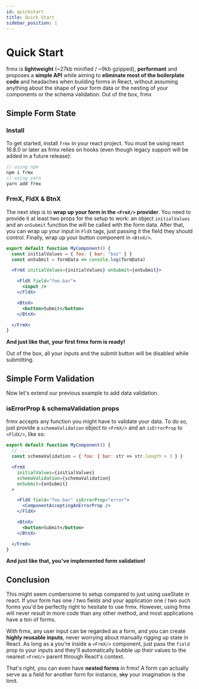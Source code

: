 ```yaml
---
id: quickstart
title: Quick Start
sidebar_position: 1
---
```


# Quick Start

frmx is **lightweight** (~27kb minified / ~9kb gzipped), **performant** and proposes a **simple API** while aiming to **eliminate most of the boilerplate code** and headaches when building forms in React, without assuming anything about the shape of your form data or the nesting of your components or the schema validation. Out of the box, frmx

## Simple Form State

### Install

To get started, install `frmx` in your react project. You must be using react 16.8.0 or later as frmx relies on hooks (even though legacy support will be added in a future release):

```js
// using npm
npm i frmx
// using yarn
yarn add frmx
```

### FrmX, FldX & BtnX

The next step is to **wrap up your form in the `<FrmX/>` provider**. You need to provide it at least two props for the setup to work: an object `initialValues` and an `onSubmit` function the will be called with the form data. After that, you can wrap up your input in `FldX` tags, just passing it the field they should control. Finally, wrap up your button component in `<BtnX/>`.

```jsx
export default function MyComponent() {
  const initialValues = { foo: { bar: "baz" } }
  const onSubmit = formData => console.log(formData)

  <FrmX initialValues={initialValues} onSubmit={onSubmit}>

    <FldX field="foo.bar">
      <input />
    </FldX>

    <BtnX>
      <button>Submit</button>
    </BtnX>

  </FrmX>
}
```
**And just like that, your first frmx form is ready!**

Out of the box, all your inputs and the submit button will be disabled while submitting.

## Simple Form Validation

Now let's extend our previous example to add data validation.

### isErrorProp & schemaValidation props

frmx accepts any function you might have to validate your data. To do so, just provide a `schemaValidation` object to `<FrmX/>` and an `isErrorProp` to `<FldX/>`, like so:

```jsx {3,7,11}
export default function MyComponent() {
  // ...
  const schemaValidation = { foo: { bar: str => str.length > 3 } }

  <FrmX
    initialValues={initialValues}
    schemaValidation={schemaValidation}
    onSubmit={onSubmit}
  >

    <FldX field="foo.bar" isErrorProp="error">
      <ComponentAcceptingAnErrorProp />
    </FldX>

    <BtnX>
      <button>Submit</button>
    </BtnX>

  </FrmX>
}
```
**And just like that, you've implemented form validation!**

## Conclusion

This might seem cumbersome to setup compared to just using useState in react. If your form has one / two fields and your application one / two such forms you'd be perfectly right to hesitate to use frmx. However, using frmx will never result in more code than any other method, and most applications have a ton of forms.

With frmx, any user input can be regarded as a form, and you can create **highly reusable inputs**, never worrying about manually rigging up state in React. As long as a you're inside a `<FrmX/>` component, just pass the `field` prop to your inputs and they'll automatically bubble up their values to the nearest `<FrmX/>` parent through React's context.

That's right, you can even have **nested forms** in frmx! A form can actually serve as a field for another form for instance, ~~sky~~ your imagination is the limit.

